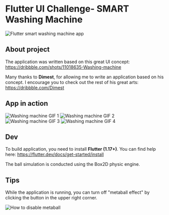 # Flutter UI Challenge- SMART Washing Machine

![Flutter smart washing machine app](https://github.com/pawlik92/flutter_whirlpool/raw/master/doc/img/main.png)

## About project

The application was written based on this great UI concept: https://dribbble.com/shots/11018635-Washing-machine

Many thanks to **Dimest**, for allowing me to write an application based on his concept. I encourage you to check out the rest of his great arts: https://dribbble.com/Dimest

## App in action

![Washing machine GIF 1](https://github.com/pawlik92/flutter_whirlpool/raw/master/doc/img/flutter_whirlpool1.gif)
![Washing machine GIF 2](https://github.com/pawlik92/flutter_whirlpool/raw/master/doc/img/flutter_whirlpool2.gif)
![Washing machine GIF 3](https://github.com/pawlik92/flutter_whirlpool/raw/master/doc/img/flutter_whirlpool3.gif)
![Washing machine GIF 4](https://github.com/pawlik92/flutter_whirlpool/raw/master/doc/img/flutter_whirlpool4.gif)


## Dev

To build application, you need to install **Flutter (1.17+)**. You can find help here: https://flutter.dev/docs/get-started/install

The ball simulation is conducted using the Box2D physic engine.

## Tips

While the application is running, you can turn off "metaball effect" by clicking the button in the upper right corner.

![How to disable metaball](https://github.com/pawlik92/flutter_whirlpool/raw/master/doc/img/disable_metaball.png)
